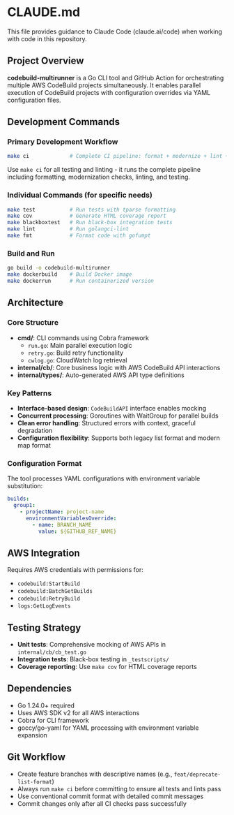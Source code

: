 # CLAUDE.md

This file provides guidance to Claude Code (claude.ai/code) when working with code in this repository.

## Project Overview

**codebuild-multirunner** is a Go CLI tool and GitHub Action for orchestrating multiple AWS CodeBuild projects simultaneously. It enables parallel execution of CodeBuild projects with configuration overrides via YAML configuration files.

## Development Commands

### Primary Development Workflow

```bash
make ci             # Complete CI pipeline: format + modernize + lint + test
```

Use `make ci` for all testing and linting - it runs the complete pipeline including formatting, modernization checks, linting, and testing.

### Individual Commands (for specific needs)

```bash
make test           # Run tests with tparse formatting
make cov            # Generate HTML coverage report
make blackboxtest   # Run black-box integration tests
make lint           # Run golangci-lint
make fmt            # Format code with gofumpt
```

### Build and Run

```bash
go build -o codebuild-multirunner
make dockerbuild    # Build Docker image
make dockerrun      # Run containerized version
```

## Architecture

### Core Structure

- **cmd/**: CLI commands using Cobra framework
  - `run.go`: Main parallel execution logic
  - `retry.go`: Build retry functionality
  - `cwlog.go`: CloudWatch log retrieval
- **internal/cb/**: Core business logic with AWS CodeBuild API interactions
- **internal/types/**: Auto-generated AWS API type definitions

### Key Patterns

- **Interface-based design**: `CodeBuildAPI` interface enables mocking
- **Concurrent processing**: Goroutines with WaitGroup for parallel builds
- **Clean error handling**: Structured errors with context, graceful degradation
- **Configuration flexibility**: Supports both legacy list format and modern map format

### Configuration Format

The tool processes YAML configurations with environment variable substitution:

```yaml
builds:
  group1:
    - projectName: project-name
      environmentVariablesOverride:
        - name: BRANCH_NAME
          value: ${GITHUB_REF_NAME}
```

## AWS Integration

Requires AWS credentials with permissions for:

- `codebuild:StartBuild`
- `codebuild:BatchGetBuilds`
- `codebuild:RetryBuild`
- `logs:GetLogEvents`

## Testing Strategy

- **Unit tests**: Comprehensive mocking of AWS APIs in `internal/cb/cb_test.go`
- **Integration tests**: Black-box testing in `_testscripts/`
- **Coverage reporting**: Use `make cov` for HTML coverage reports

## Dependencies

- Go 1.24.0+ required
- Uses AWS SDK v2 for all AWS interactions
- Cobra for CLI framework
- goccy/go-yaml for YAML processing with environment variable expansion

## Git Workflow

- Create feature branches with descriptive names (e.g., `feat/deprecate-list-format`)
- Always run `make ci` before committing to ensure all tests and lints pass
- Use conventional commit format with detailed commit messages
- Commit changes only after all CI checks pass successfully
